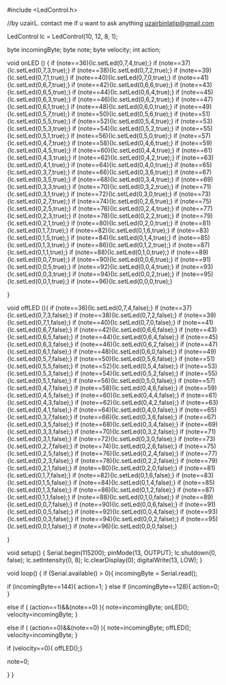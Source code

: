 #include <LedControl.h>

//by uzairL. contact me if u want to ask anything uzairbinlatip@gmail.com

LedControl lc = LedControl(10, 12, 8, 1);

byte incomingByte;
byte note;
byte velocity; 
int action;

void onLED ()
{
  if (note==36){lc.setLed(0,7,4,true);}
  if (note==37){lc.setLed(0,7,3,true);}
  if (note==38){lc.setLed(0,7,2,true);}
  if (note==39){lc.setLed(0,7,1,true);}
  if (note==40){lc.setLed(0,7,0,true);}
  if (note==41){lc.setLed(0,6,7,true);}
  if (note==42){lc.setLed(0,6,6,true);}
  if (note==43){lc.setLed(0,6,5,true);}
  if (note==44){lc.setLed(0,6,4,true);}
  if (note==45){lc.setLed(0,6,3,true);}
  if (note==46){lc.setLed(0,6,2,true);}
  if (note==47){lc.setLed(0,6,1,true);}
  if (note==48){lc.setLed(0,6,0,true);}
  if (note==49){lc.setLed(0,5,7,true);}
  if (note==50){lc.setLed(0,5,6,true);}
  if (note==51){lc.setLed(0,5,5,true);}
  if (note==52){lc.setLed(0,5,4,true);}
  if (note==53){lc.setLed(0,5,3,true);}
  if (note==54){lc.setLed(0,5,2,true);}
  if (note==55){lc.setLed(0,5,1,true);}
  if (note==56){lc.setLed(0,5,0,true);}
  if (note==57){lc.setLed(0,4,7,true);}
  if (note==58){lc.setLed(0,4,6,true);}
  if (note==59){lc.setLed(0,4,5,true);}
  if (note==60){lc.setLed(0,4,4,true);}
  if (note==61){lc.setLed(0,4,3,true);}
  if (note==62){lc.setLed(0,4,2,true);}
  if (note==63){lc.setLed(0,4,1,true);}
  if (note==64){lc.setLed(0,4,0,true);}
  if (note==65){lc.setLed(0,3,7,true);}
  if (note==66){lc.setLed(0,3,6,true);}
  if (note==67){lc.setLed(0,3,5,true);}
  if (note==68){lc.setLed(0,3,4,true);}
  if (note==69){lc.setLed(0,3,3,true);}
  if (note==70){lc.setLed(0,3,2,true);}
  if (note==71){lc.setLed(0,3,1,true);}
  if (note==72){lc.setLed(0,3,0,true);}
  if (note==73){lc.setLed(0,2,7,true);}
  if (note==74){lc.setLed(0,2,6,true);}
  if (note==75){lc.setLed(0,2,5,true);}
  if (note==76){lc.setLed(0,2,4,true);}
  if (note==77){lc.setLed(0,2,3,true);}
  if (note==78){lc.setLed(0,2,2,true);}
  if (note==79){lc.setLed(0,2,1,true);}
  if (note==80){lc.setLed(0,2,0,true);}
  if (note==81){lc.setLed(0,1,7,true);}
  if (note==82){lc.setLed(0,1,6,true);}
  if (note==83){lc.setLed(0,1,5,true);}
  if (note==84){lc.setLed(0,1,4,true);}
  if (note==85){lc.setLed(0,1,3,true);}
  if (note==86){lc.setLed(0,1,2,true);}
  if (note==87){lc.setLed(0,1,1,true);}
  if (note==88){lc.setLed(0,1,0,true);}
  if (note==89){lc.setLed(0,0,7,true);}
  if (note==90){lc.setLed(0,0,6,true);}
  if (note==91){lc.setLed(0,0,5,true);}
  if (note==92){lc.setLed(0,0,4,true);}
  if (note==93){lc.setLed(0,0,3,true);}
  if (note==94){lc.setLed(0,0,2,true);}
  if (note==95){lc.setLed(0,0,1,true);}
  if (note==96){lc.setLed(0,0,0,true);}

}

void offLED (){
  if (note==36){lc.setLed(0,7,4,false);}
  if (note==37){lc.setLed(0,7,3,false);}
  if (note==38){lc.setLed(0,7,2,false);}
  if (note==39){lc.setLed(0,7,1,false);}
  if (note==40){lc.setLed(0,7,0,false);}
  if (note==41){lc.setLed(0,6,7,false);}
  if (note==42){lc.setLed(0,6,6,false);}
  if (note==43){lc.setLed(0,6,5,false);}
  if (note==44){lc.setLed(0,6,4,false);}
  if (note==45){lc.setLed(0,6,3,false);}
  if (note==46){lc.setLed(0,6,2,false);}
  if (note==47){lc.setLed(0,6,1,false);}
  if (note==48){lc.setLed(0,6,0,false);}
  if (note==49){lc.setLed(0,5,7,false);}
  if (note==50){lc.setLed(0,5,6,false);}
  if (note==51){lc.setLed(0,5,5,false);}
  if (note==52){lc.setLed(0,5,4,false);}
  if (note==53){lc.setLed(0,5,3,false);}
  if (note==54){lc.setLed(0,5,2,false);}
  if (note==55){lc.setLed(0,5,1,false);}
  if (note==56){lc.setLed(0,5,0,false);}
  if (note==57){lc.setLed(0,4,7,false);}
  if (note==58){lc.setLed(0,4,6,false);}
  if (note==59){lc.setLed(0,4,5,false);}
  if (note==60){lc.setLed(0,4,4,false);}
  if (note==61){lc.setLed(0,4,3,false);}
  if (note==62){lc.setLed(0,4,2,false);}
  if (note==63){lc.setLed(0,4,1,false);}
  if (note==64){lc.setLed(0,4,0,false);}
  if (note==65){lc.setLed(0,3,7,false);}
  if (note==66){lc.setLed(0,3,6,false);}
  if (note==67){lc.setLed(0,3,5,false);}
  if (note==68){lc.setLed(0,3,4,false);}
  if (note==69){lc.setLed(0,3,3,false);}
  if (note==70){lc.setLed(0,3,2,false);}
  if (note==71){lc.setLed(0,3,1,false);}
  if (note==72){lc.setLed(0,3,0,false);}
  if (note==73){lc.setLed(0,2,7,false);}
  if (note==74){lc.setLed(0,2,6,false);}
  if (note==75){lc.setLed(0,2,5,false);}
  if (note==76){lc.setLed(0,2,4,false);}
  if (note==77){lc.setLed(0,2,3,false);}
  if (note==78){lc.setLed(0,2,2,false);}
  if (note==79){lc.setLed(0,2,1,false);}
  if (note==80){lc.setLed(0,2,0,false);}
  if (note==81){lc.setLed(0,1,7,false);}
  if (note==82){lc.setLed(0,1,6,false);}
  if (note==83){lc.setLed(0,1,5,false);}
  if (note==84){lc.setLed(0,1,4,false);}
  if (note==85){lc.setLed(0,1,3,false);}
  if (note==86){lc.setLed(0,1,2,false);}
  if (note==87){lc.setLed(0,1,1,false);}
  if (note==88){lc.setLed(0,1,0,false);}
  if (note==89){lc.setLed(0,0,7,false);}
  if (note==90){lc.setLed(0,0,6,false);}
  if (note==91){lc.setLed(0,0,5,false);}
  if (note==92){lc.setLed(0,0,4,false);}
  if (note==93){lc.setLed(0,0,3,false);}
  if (note==94){lc.setLed(0,0,2,false);}
  if (note==95){lc.setLed(0,0,1,false);}
  if (note==96){lc.setLed(0,0,0,false);}

}

void setup()
{
  Serial.begin(115200);
  pinMode(13, OUTPUT);
  lc.shutdown(0, false);
  lc.setIntensity(0, 8);
  lc.clearDisplay(0);
  digitalWrite(13, LOW);
}

void loop()
{
  if (Serial.available() > 0){
  incomingByte = Serial.read();
  
  if (incomingByte==144){
    action=1;
  }
  else if (incomingByte==128){
    action=0;
  }
  
else if ( (action==1)&&(note==0) ){ 
  note=incomingByte;
  onLED();
  velocity=incomingByte;
}
  
else if ( (action==0)&&(note==0) ){ 
  note=incomingByte;
  offLED();
  velocity=incomingByte;
}

if (velocity==0){
    offLED();}

   note=0;
  
  }
  }
